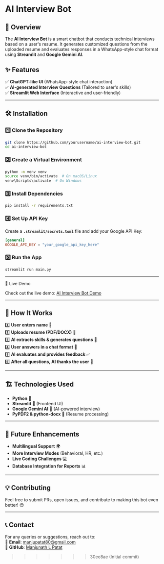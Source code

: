 
# AI Interview Bot

## 🚀 Overview
The **AI Interview Bot** is a smart chatbot that conducts technical interviews based on a user's resume. It generates customized questions from the uploaded resume and evaluates responses in a WhatsApp-style chat format using **Streamlit** and **Google Gemini AI**.

## ✨ Features
✅ **ChatGPT-like UI** (WhatsApp-style chat interaction)  
✅ **AI-generated Interview Questions** (Tailored to user's skills)  
✅ **Streamlit Web Interface** (Interactive and user-friendly)  


---

## 🛠️ Installation
### 1️⃣ Clone the Repository
```sh
git clone https://github.com/yourusername/ai-interview-bot.git
cd ai-interview-bot
```

### 2️⃣ Create a Virtual Environment
```sh
python -m venv venv
source venv/bin/activate  # On macOS/Linux
venv\Scripts\activate  # On Windows
```

### 3️⃣ Install Dependencies
```sh
pip install -r requirements.txt
```

### 4️⃣ Set Up API Key
Create a **`.streamlit/secrets.toml`** file and add your Google API Key:
```toml
[general]
GOOGLE_API_KEY = "your_google_api_key_here"
```

### 5️⃣ Run the App
```sh
streamlit run main.py
```


---

🎥 Live Demo

Check out the live demo: [AI Interview Bot Demo](https://hire-bot-oztt.onrender.com/)

---

## 📄 How It Works
1️⃣ **User enters name** 👤  
2️⃣ **Uploads resume (PDF/DOCX)** 📄  
3️⃣ **AI extracts skills & generates questions** 🤖  
4️⃣ **User answers in a chat format** 💬  
5️⃣ **AI evaluates and provides feedback** ✅  
6️⃣ **After all questions, AI thanks the user** 🎉  

---

## 🏗️ Technologies Used
- **Python** 🐍
- **Streamlit** 🎨 (Frontend UI)
- **Google Gemini AI** 🧠 (AI-powered interview)
- **PyPDF2 & python-docx** 📄 (Resume processing)

---

## 📌 Future Enhancements
- **Multilingual Support** 🌍
- **More Interview Modes** (Behavioral, HR, etc.)
- **Live Coding Challenges** 💻
- **Database Integration for Reports** 📊

---

## 💡 Contributing
Feel free to submit PRs, open issues, and contribute to making this bot even better! 😊

---

## 📞 Contact
For any queries or suggestions, reach out to:  
📧 **Email**: manjupatat80@gmail.com  
🐙 **GitHub**: [Manjunath L Patat](https://github.com/Manjupatat)

>>>>>>> 30ee8ae (Initial commit)
